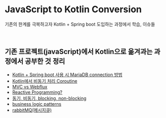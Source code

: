 # JavaScript to Kotlin Conversion
기존의 한계를 극복하고자 Kotlin + Spring boot 도입하는 과정에서 학습, 이슈들

<br>

## 기존 프로젝트(javaScript)에서 Kotlin으로 옮겨과는 과정에서 공부한 것 정리

* [Kotlin + Spring boot 사용 시 MariaDB connection 방법](./studies/springbootwithMariaDB.md)
* [Kotlin에서 비동기 처리 Coroutine](./studies/aboutCoroutine.md)
* [MVC vs Webflux](./studies/mvcvswebflux.md)
* [Reactive Programming?](./studies/reactive.md)
* [동기, 비동기, blocking, non-blocking](./studies/syncAsyncBlock.md)
* [business logic patterns](./studies/logicPatterns.md)
* [rabbitMQ(메시지큐)](./studies/rabbitMQ.md)
